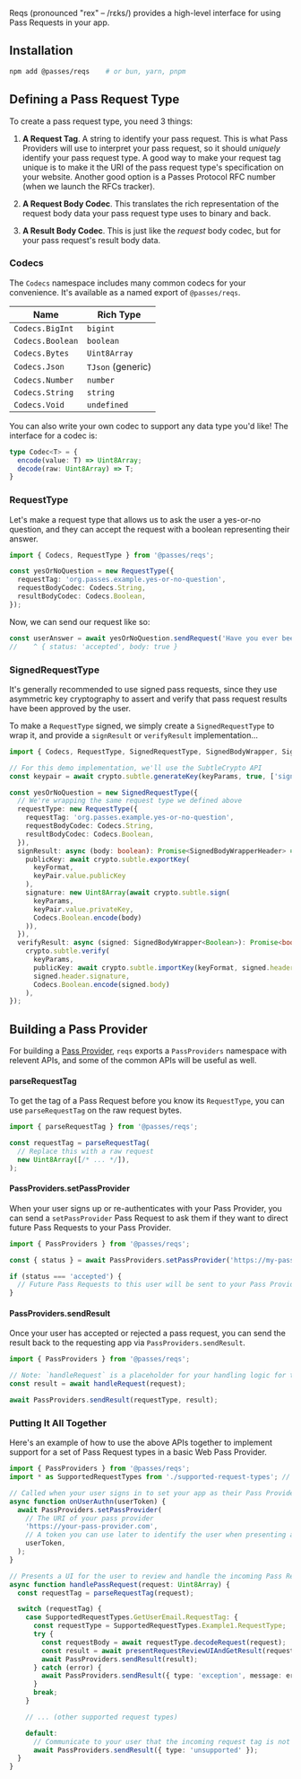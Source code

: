 Reqs (pronounced "rex" – /rɛks/) provides a high-level interface for using Pass Requests in your app. 

## Installation

```bash
npm add @passes/reqs    # or bun, yarn, pnpm
```

## Defining a Pass Request Type

To create a pass request type, you need 3 things:

1. **A Request Tag**. A string to identify your pass request. This is what Pass Providers will use to interpret your pass request, so it should _uniquely_ identify your pass request type. A good way to make your request tag unique is to make it the URI of the pass request type's specification on your website. Another good option is a Passes Protocol RFC number (when we launch the RFCs tracker).

2. **A Request Body Codec**. This translates the rich representation of the request body data your pass request type uses to binary and back.

3. **A Result Body Codec**. This is just like the _request_ body codec, but for your pass request's result body data.


### Codecs

The `Codecs` namespace includes many common codecs for your convenience. It's available as a named export of `@passes/reqs`.

| Name                  | Rich Type          |
| --------------------- | ------------------ |
| `Codecs.BigInt`       | `bigint`           |
| `Codecs.Boolean`      | `boolean`          |
| `Codecs.Bytes`        | `Uint8Array`       |
| `Codecs.Json`         | `TJson` (generic)  |
| `Codecs.Number`       | `number`           |
| `Codecs.String`       | `string`           |
| `Codecs.Void`         | `undefined`        |

You can also write your own codec to support any data type you'd like! The interface for a codec is:

```typescript
type Codec<T> = {
  encode(value: T) => Uint8Array;
  decode(raw: Uint8Array) => T;
}
```

### RequestType

Let's make a request type that allows us to ask the user a yes-or-no question, and they can accept the request with a boolean representing their answer.

```typescript
import { Codecs, RequestType } from '@passes/reqs';

const yesOrNoQuestion = new RequestType({
  requestTag: 'org.passes.example.yes-or-no-question',
  requestBodyCodec: Codecs.String,
  resultBodyCodec: Codecs.Boolean,
});
```

Now, we can send our request like so:

```typescript
const userAnswer = await yesOrNoQuestion.sendRequest('Have you ever been to Olive Garden?');
//    ^ { status: 'accepted', body: true }
```

### SignedRequestType

It's generally recommended to use signed pass requests, since they use asymmetric key cryptography to assert and verify that pass request results have been approved by the user.

To make a `RequestType` signed, we simply create a `SignedRequestType` to wrap it, and provide a `signResult` or `verifyResult` implementation...

```typescript
import { Codecs, RequestType, SignedRequestType, SignedBodyWrapper, SignedBodyWrapperHeader } from '@passes/reqs';

// For this demo implementation, we'll use the SubtleCrypto API
const keypair = await crypto.subtle.generateKey(keyParams, true, ['sign', 'verify']);

const yesOrNoQuestion = new SignedRequestType({
  // We're wrapping the same request type we defined above
  requestType: new RequestType({
    requestTag: 'org.passes.example.yes-or-no-question',
    requestBodyCodec: Codecs.String,
    resultBodyCodec: Codecs.Boolean,
  }),
  signResult: async (body: boolean): Promise<SignedBodyWrapperHeader> => ({
    publicKey: await crypto.subtle.exportKey(
      keyFormat,
      keyPair.value.publicKey
    ),
    signature: new Uint8Array(await crypto.subtle.sign(
      keyParams,
      keyPair.value.privateKey,
      Codecs.Boolean.encode(body)
    )),
  }),
  verifyResult: async (signed: SignedBodyWrapper<Boolean>): Promise<boolean> =>
    crypto.subtle.verify(
      keyParams,
      publicKey: await crypto.subtle.importKey(keyFormat, signed.header.publicKey, keyParams, true, ['verify']),
      signed.header.signature,
      Codecs.Boolean.encode(signed.body)
    ),
});
```

## Building a Pass Provider

For building a [Pass Provider](/#what-is-a-pass-provider), `reqs` exports a `PassProviders` namespace with relevent APIs, and some of the common APIs will be useful as well.

#### parseRequestTag

To get the tag of a Pass Request before you know its `RequestType`, you can use `parseRequestTag` on the raw request bytes.

```typescript
import { parseRequestTag } from '@passes/reqs';

const requestTag = parseRequestTag(
  // Replace this with a raw request
  new Uint8Array([/* ... */]),
);
```

#### PassProviders.setPassProvider

When your user signs up or re-authenticates with your Pass Provider, you can send a `setPassProvider` Pass Request to ask them if they want to direct future Pass Requests to your Pass Provider.

```typescript
import { PassProviders } from '@passes/reqs';

const { status } = await PassProviders.setPassProvider('https://my-pass-provider.com', 'optional-user-id');

if (status === 'accepted') {
  // Future Pass Requests to this user will be sent to your Pass Provider for handling
}
```

#### PassProviders.sendResult

Once your user has accepted or rejected a pass request, you can send the result back to the requesting app via `PassProviders.sendResult`.

```typescript
import { PassProviders } from '@passes/reqs';

// Note: `handleRequest` is a placeholder for your handling logic for the given request type
const result = await handleRequest(request);

await PassProviders.sendResult(requestType, result);
```

### Putting It All Together

Here's an example of how to use the above APIs together to implement support for a set of Pass Request types in a basic Web Pass Provider.

```typescript
import { PassProviders } from '@passes/reqs';
import * as SupportedRequestTypes from './supported-request-types'; // A map of the request types supported by your Pass Provider

// Called when your user signs in to set your app as their Pass Provider
async function onUserAuthn(userToken) {
  await PassProviders.setPassProvider(
    // The URI of your pass provider
    'https://your-pass-provider.com',
    // A token you can use later to identify the user when presenting a Pass Request UI to them - for example, a JWT
    userToken,
  );
}

// Presents a UI for the user to review and handle the incoming Pass Request, and sends the result to the requesting app
async function handlePassRequest(request: Uint8Array) {
  const requestTag = parseRequestTag(request);

  switch (requestTag) {
    case SupportedRequestTypes.GetUserEmail.RequestTag: {
      const requestType = SupportedRequestTypes.Example1.RequestType;
      try {
        const requestBody = await requestType.decodeRequest(request);
        const result = await presentRequestReviewUIAndGetResult(requestType, requestBody);
        await PassProviders.sendResult(result);
      } catch (error) {
        await PassProviders.sendResult({ type: 'exception', message: error.message });
      }
      break;
    }

    // ... (other supported request types)

    default:
      // Communicate to your user that the incoming request tag is not supported by your Pass Provider
      await PassProviders.sendResult({ type: 'unsupported' });
  }
}
```